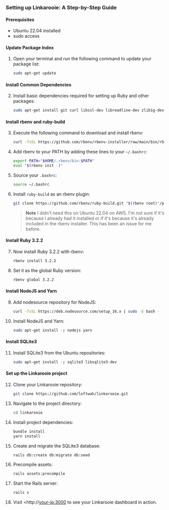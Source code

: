 ### Setting up Linkarooie: A Step-by-Step Guide

#### Prerequisites

* Ubuntu 22.04 installed
* sudo access

#### Update Package Index

1. Open your terminal and run the following command to update your package list:

   ```bash
   sudo apt-get update
   ```

#### Install Common Dependencies

2. Install basic dependencies required for setting up Ruby and other packages:

   ```bash
   sudo apt-get install git curl libssl-dev libreadline-dev zlib1g-dev autoconf bison build-essential libyaml-dev libreadline-dev libncurses5-dev libffi-dev libgdbm-dev -y
   ```

#### Install rbenv and ruby-build

3. Execute the following command to download and install rbenv:

   ```bash
   curl -fsSL https://github.com/rbenv/rbenv-installer/raw/main/bin/rbenv-installer | bash -
   ```

4. Add rbenv to your PATH by adding these lines to your `~/.bashrc`:

   ```bash
   export PATH="$HOME/.rbenv/bin:$PATH"
   eval "$(rbenv init -)"
   ```

5. Source your `.bashrc`:

   ```bash
   source ~/.bashrc
   ```

6. Install `ruby-build` as an rbenv plugin:

   ```bash
   git clone https://github.com/rbenv/ruby-build.git "$(rbenv root)"/plugins/ruby-build
   ```

   > **Note** I didn't need this on Ubuntu 22.04 on AWS. I'm not sure if it's because I already had it installed or if it's because it's already included in the rbenv installer. This has been an issue for me before.

#### Install Ruby 3.2.2

7. Now install Ruby 3.2.2 with rbenv:

   ```bash
   rbenv install 3.2.2
   ```

8. Set it as the global Ruby version:

   ```bash
   rbenv global 3.2.2
   ```

#### Install NodeJS and Yarn

9. Add nodesource repository for NodeJS:

   ```bash
   curl -fsSL https://deb.nodesource.com/setup_16.x | sudo -E bash -
   ```

10. Install NodeJS and Yarn:

    ```bash
    sudo apt-get install -y nodejs yarn
    ```

#### Install SQLite3

11. Install SQLite3 from the Ubuntu repositories:

    ```bash
    sudo apt-get install -y sqlite3 libsqlite3-dev
    ```

#### Set up the Linkarooie project

12. Clone your Linkarooie repository:

    ```bash
    git clone https://github.com/loftwah/linkarooie.git
    ```

13. Navigate to the project directory:

    ```bash
    cd linkarooie
    ```

14. Install project dependencies:

    ```bash
    bundle install
    yarn install
    ```

15. Create and migrate the SQLite3 database:

    ```bash
    rails db:create db:migrate db:seed
    ```

16. Precompile assets:

    ```bash
    rails assets:precompile
    ```

17. Start the Rails server:

    ```bash
    rails s
    ```

18. Visit <http://<your-ip:3000> to see your Linkarooie dashboard in action.